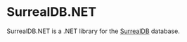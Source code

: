 # SurrealDB.NET

SurrealDB.NET is a .NET library for the [SurrealDB](https://surrealdb.com/) database.